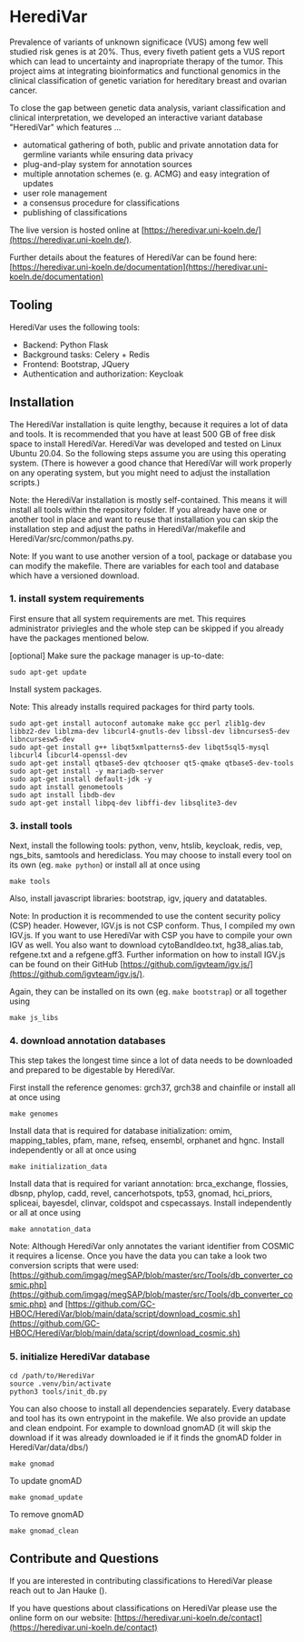 # HerediVar
Prevalence of variants of unknown significace (VUS) among few well studied risk genes is at 20%. Thus, every fiveth patient gets a VUS report which can lead to uncertainty and inapropriate therapy of the tumor.
This project aims at integrating bioinformatics and functional genomics in the clinical classification of genetic variation for hereditary breast and ovarian cancer.

To close the gap between genetic data analysis, variant classification and clinical interpretation, we developed an interactive variant database "HerediVar" which features ...
- automatical gathering of both, public and private annotation data for germline variants while ensuring data privacy
- plug-and-play system for annotation sources
- multiple annotation schemes (e. g. ACMG) and easy integration of updates
- user role management
- a consensus procedure for classifications
- publishing of classifications

The live version is hosted online at [https://heredivar.uni-koeln.de/](https://heredivar.uni-koeln.de/).

Further details about the features of HerediVar can be found here: [https://heredivar.uni-koeln.de/documentation](https://heredivar.uni-koeln.de/documentation)

## Tooling
HerediVar uses the following tools:
- Backend: Python Flask
- Background tasks: Celery + Redis
- Frontend: Bootstrap, JQuery
- Authentication and authorization: Keycloak

## Installation
The HerediVar installation is quite lengthy, because it requires a lot of data and tools. It is recommended that you have at least 500 GB of free disk space to install HerediVar. HerediVar was developed and tested on Linux Ubuntu 20.04. So the following steps assume you are using this operating system. (There is however a good chance that HerediVar will work properly on any operating system, but you might need to adjust the installation scripts.)

Note: the HerediVar installation is mostly self-contained. This means it will install all tools within the repository folder. If you already have one or another tool in place and want to reuse that installation you can skip the installation step and adjust the paths in HerediVar/makefile and HerediVar/src/common/paths.py.

Note: If you want to use another version of a tool, package or database you can modify the makefile. There are variables for each tool and database which have a versioned download.

### 1. install system requirements
First ensure that all system requirements are met. This requires administrator priviegles and the whole step can be skipped if you already have the packages mentioned below.

[optional] Make sure the package manager is up-to-date:
```
sudo apt-get update
```
Install system packages.

Note: This already installs required packages for third party tools.
```
sudo apt-get install autoconf automake make gcc perl zlib1g-dev libbz2-dev liblzma-dev libcurl4-gnutls-dev libssl-dev libncurses5-dev libncursesw5-dev
sudo apt-get install g++ libqt5xmlpatterns5-dev libqt5sql5-mysql libcurl4 libcurl4-openssl-dev
sudo apt-get install qtbase5-dev qtchooser qt5-qmake qtbase5-dev-tools
sudo apt-get install -y mariadb-server
sudo apt-get install default-jdk -y
sudo apt install genometools
sudo apt install libdb-dev
sudo apt-get install libpq-dev libffi-dev libsqlite3-dev
```
### 3. install tools
Next, install the following tools: python, venv, htslib, keycloak, redis, vep, ngs_bits, samtools and herediclass. You may choose to install every tool on its own (eg. ```make python```) or install all at once using
```
make tools
```
Also, install javascript libraries: bootstrap, igv, jquery and datatables. 

Note: In production it is recommended to use the content security policy (CSP) header. However, IGV.js is not CSP conform. Thus, I compiled my own IGV.js. If you want to use HerediVar with CSP you have to compile your own IGV as well. You also want to download cytoBandIdeo.txt, hg38_alias.tab, refgene.txt and a refgene.gff3. Further information on how to install IGV.js can be found on their GitHub [https://github.com/igvteam/igv.js/](https://github.com/igvteam/igv.js/).

Again, they can be installed on its own (eg. ```make bootstrap```) or all together using
```
make js_libs
```
### 4. download annotation databases
This step takes the longest time since a lot of data needs to be downloaded and prepared to be digestable by HerediVar.

First install the reference genomes: grch37, grch38 and chainfile or install all at once using
```
make genomes
```

Install data that is required for database initialization: omim, mapping_tables, pfam, mane, refseq, ensembl, orphanet and hgnc. Install independently or all at once using
```
make initialization_data
```

Install data that is required for variant annotation: brca_exchange, flossies, dbsnp, phylop, cadd, revel, cancerhotspots, tp53, gnomad, hci_priors, spliceai, bayesdel, clinvar, coldspot and cspecassays. Install independently or all at once using
```
make annotation_data
```

Note: Although HerediVar only annotates the variant identifier from COSMIC it requires a license. Once you have the data you can take a look two conversion scripts that were used: [https://github.com/imgag/megSAP/blob/master/src/Tools/db_converter_cosmic.php](https://github.com/imgag/megSAP/blob/master/src/Tools/db_converter_cosmic.php) and [https://github.com/GC-HBOC/HerediVar/blob/main/data/script/download_cosmic.sh](https://github.com/GC-HBOC/HerediVar/blob/main/data/script/download_cosmic.sh)

### 5. initialize HerediVar database
```
cd /path/to/HerediVar
source .venv/bin/activate
python3 tools/init_db.py
```

You can also choose to install all dependencies separately. Every database and tool has its own entrypoint in the makefile. We also provide an update and clean endpoint.
For example to download gnomAD (it will skip the download if it was already downloaded ie if it finds the gnomAD folder in HerediVar/data/dbs/)
```
make gnomad
```
To update gnomAD
```
make gnomad_update
```
To remove gnomAD
```
make gnomad_clean
```

## Contribute and Questions
If you are interested in contributing classifications to HerediVar please reach out to Jan Hauke ().

If you have questions about classifications on HerediVar please use the online form on our website: [https://heredivar.uni-koeln.de/contact](https://heredivar.uni-koeln.de/contact)
